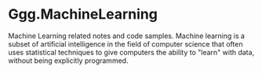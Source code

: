 # Ggg.MachineLearning
Machine Learning related notes and code samples. Machine learning is a subset of artificial intelligence in the field of computer science that often uses statistical techniques to give computers the ability to "learn" with data, without being explicitly programmed.

